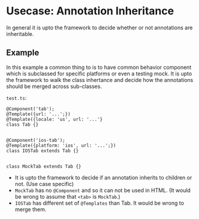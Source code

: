 # Usecase: Annotation Inheritance

In general it is upto the framework to decide whether or not annotations are
inheritable. 

## Example

In this example a common thing to is to have common behavior component which 
is subclassed for specific platforms or even a testing mock. It is upto
the framework to walk the class inhertance and decide how the annotations
should be merged across sub-classes. 

`test.ts`:
```
@Component('tab');
@Template({url: '...';})
@Template({locale: 'us', url: '...'}
class Tab {}


@Component('ios-tab');
@Template({platform: 'ios', url: '...';})
class IOSTab extends Tab {}


class MockTab extends Tab {}
```
* It is upto the framework to decide if an annotation inherits to children or 
  not. (Use case specific)
* `MockTab` has no `@Component` and so it can not be used in HTML. 
  (It would be wrong to assume that `<tab>` is `MockTab`.)
* `IOSTab` has different set of `@Templates` than Tab. It would be wrong to 
  merge them.
